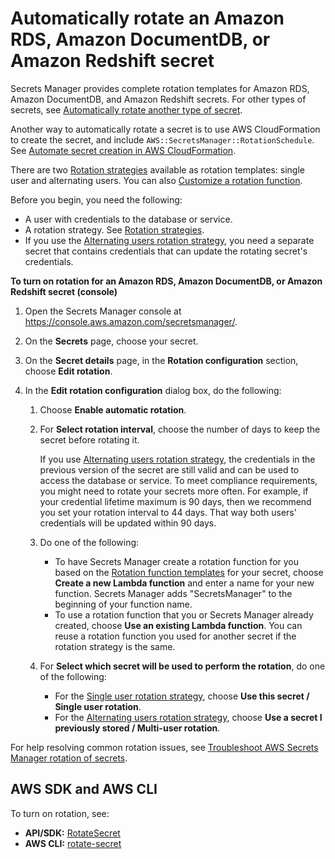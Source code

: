 # Automatically rotate an Amazon RDS, Amazon DocumentDB, or Amazon Redshift secret<a name="rotate-secrets_turn-on-for-db"></a>

Secrets Manager provides complete rotation templates for Amazon RDS, Amazon DocumentDB, and Amazon Redshift secrets\. For other types of secrets, see [Automatically rotate another type of secret](rotate-secrets_turn-on-for-other.md)\.

Another way to automatically rotate a secret is to use AWS CloudFormation to create the secret, and include `AWS::SecretsManager::RotationSchedule`\. See [Automate secret creation in AWS CloudFormation](https://docs.aws.amazon.com/secretsmanager/latest/userguide/integrating_cloudformation.html)\.

There are two [Rotation strategies](rotating-secrets_strategies.md) available as rotation templates: single user and alternating users\. You can also [Customize a rotation function](rotate-secrets_customize.md)\. 

Before you begin, you need the following:
+ A user with credentials to the database or service\.
+ A rotation strategy\. See [Rotation strategies](rotating-secrets_strategies.md)\.
+ If you use the [Alternating users rotation strategy](rotating-secrets_strategies.md#rotating-secrets-two-users), you need a separate secret that contains credentials that can update the rotating secret's credentials\.

**To turn on rotation for an Amazon RDS, Amazon DocumentDB, or Amazon Redshift secret \(console\)**

1. Open the Secrets Manager console at [https://console\.aws\.amazon\.com/secretsmanager/](https://console.aws.amazon.com/secretsmanager/)\.

1. On the **Secrets** page, choose your secret\.

1. On the **Secret details** page, in the **Rotation configuration** section, choose **Edit rotation**\.

1. In the **Edit rotation configuration** dialog box, do the following:

   1. Choose **Enable automatic rotation**\.

   1. For **Select rotation interval**, choose the number of days to keep the secret before rotating it\. 

      If you use [Alternating users rotation strategy](rotating-secrets_strategies.md#rotating-secrets-two-users), the credentials in the previous version of the secret are still valid and can be used to access the database or service\. To meet compliance requirements, you might need to rotate your secrets more often\. For example, if your credential lifetime maximum is 90 days, then we recommend you set your rotation interval to 44 days\. That way both users' credentials will be updated within 90 days\.

   1. Do one of the following:
      + To have Secrets Manager create a rotation function for you based on the [Rotation function templates](reference_available-rotation-templates.md) for your secret, choose **Create a new Lambda function** and enter a name for your new function\. Secrets Manager adds "SecretsManager" to the beginning of your function name\.
      + To use a rotation function that you or Secrets Manager already created, choose **Use an existing Lambda function**\. You can reuse a rotation function you used for another secret if the rotation strategy is the same\.

   1. For **Select which secret will be used to perform the rotation**, do one of the following:
      + For the [Single user rotation strategy](rotating-secrets_strategies.md#rotating-secrets-one-user-one-password), choose **Use this secret / Single user rotation**\.
      + For the [Alternating users rotation strategy](rotating-secrets_strategies.md#rotating-secrets-two-users), choose **Use a secret I previously stored / Multi\-user rotation**\. 

For help resolving common rotation issues, see [Troubleshoot AWS Secrets Manager rotation of secrets](troubleshoot_rotation.md)\.

## AWS SDK and AWS CLI<a name="rotating-secrets-built-in_cli"></a>

To turn on rotation, see:
+ **API/SDK:** [RotateSecret](https://docs.aws.amazon.com/secretsmanager/latest/apireference/API_RotateSecret.html)
+ **AWS CLI:** [rotate\-secret](https://docs.aws.amazon.com/cli/latest/reference/secretsmanager/rotate-secret.html)